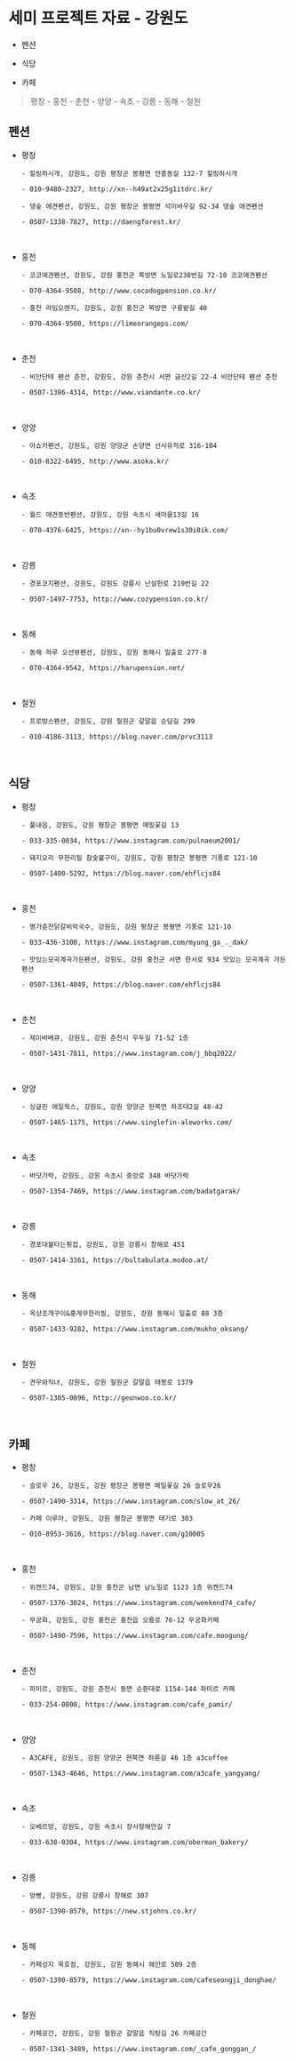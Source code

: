 # 세미 프로젝트 자료 - 강원도

- 펜션

- 식당

- 카페

> 평창 - 홍천 - 춘천 - 양양 - 속초 - 강릉 - 동해 - 철원

## 펜션

- 평창

  ```
  - 힐링하시개, 강원도, 강원 평창군 봉평면 안흥동길 132-7 힐링하시개

  - 010-9480-2327, http://xn--h49at2x25g1itdrc.kr/
  ```

  ```
  - 댕숲 애견펜션, 강원도, 강원 평창군 봉평면 석이바우길 92-34 댕숲 애견펜션

  - 0507-1338-7827, http://daengforest.kr/
  ```

<br />

- 홍천

  ```
  - 코코애견펜션, 강원도, 강원 홍천군 북방면 노일로238번길 72-10 코코애견펜션

  - 070-4364-9508, http://www.cocodogpension.co.kr/
  ```

  ```
  - 홍천 라임오렌지, 강원도, 강원 홍천군 북방면 구룡밭길 40

  - 070-4364-9508, https://limeorangeps.com/
  ```

<br />

- 춘천

  ```
  - 비안단테 펜션 춘천, 강원도, 강원 춘천시 서면 금산2길 22-4 비안단테 펜션 춘천

  - 0507-1386-4314, http://www.viandante.co.kr/
  ```

<br />

- 양양

  ```
  - 아쇼카펜션, 강원도, 강원 양양군 손양면 선사유적로 316-104

  - 010-8322-6495, http://www.asoka.kr/
  ```

<br />

- 속초

  ```
  - 월드 애견동반펜션, 강원도, 강원 속초시 새마을13길 16

  - 070-4376-6425, https://xn--hy1bu0vrew1s30i0ik.com/
  ```

<br />

- 강릉

  ```
  - 경포코지펜션, 강원도, 강원도 강릉시 난설헌로 219번길 22

  - 0507-1497-7753, http://www.cozypension.co.kr/
  ```

<br />

- 동해

  ```
  - 동해 하루 오션뷰펜션, 강원도, 강원 동해시 일출로 277-8

  - 070-4364-9542, https://harupension.net/
  ```

<br />

- 철원

  ```
  - 프로방스펜션, 강원도, 강원 철원군 갈말읍 순담길 299

  - 010-4186-3113, https://blog.naver.com/prvc3113
  ```

<br />

## 식당

- 평창

  ```
  - 풀내음, 강원도, 강원 평창군 봉평면 메밀꽃길 13

  - 033-335-0034, https://www.instagram.com/pulnaeum2001/
  ```

  ```
  - 돼지오리 무한리필 참숯불구이, 강원도, 강원 평창군 봉평면 기풍로 121-10

  - 0507-1400-5292, https://blog.naver.com/ehflcjs84
  ```

<br />

- 홍천

  ```
  - 명가춘천닭갈비막국수, 강원도, 강원 평창군 봉평면 기풍로 121-10

  - 033-436-3100, https://www.instagram.com/myung_ga_._dak/
  ```

  ```
  - 맛있는모곡계곡가든펜션, 강원도, 강원 홍천군 서면 한서로 934 맛있는 모곡계곡 가든 펜션

  - 0507-1361-4049, https://blog.naver.com/ehflcjs84
  ```

<br />

- 춘천

  ```
  - 제이바베큐, 강원도, 강원 춘천시 우두길 71-52 1층

  - 0507-1431-7811, https://www.instagram.com/j_bbq2022/
  ```

<br />

- 양양

  ```
  - 싱글핀 에일웍스, 강원도, 강원 양양군 현북면 하조대2길 48-42

  - 0507-1465-1175, https://www.singlefin-aleworks.com/
  ```

<br />

- 속초

  ```
  - 바닷가락, 강원도, 강원 속초시 중앙로 348 바닷가락

  - 0507-1354-7469, https://www.instagram.com/badatgarak/
  ```

<br />

- 강릉

  ```
  - 경포대불타는횟집, 강원도, 강원 강릉시 창해로 451

  - 0507-1414-3361, https://bultabulata.modoo.at/
  ```

<br />

- 동해

  ```
  - 옥상조개구이&홍게무한리필, 강원도, 강원 동해시 일출로 88 3층

  - 0507-1433-9282, https://www.instagram.com/mukho_oksang/
  ```

<br />

- 철원

  ```
  - 견우와직녀, 강원도, 강원 철원군 갈말읍 태봉로 1379

  - 0507-1305-0096, http://geunwoo.co.kr/
  ```

<br />

## 카페

- 평창

  ```
  - 슬로우 26, 강원도, 강원 평창군 봉평면 메밀꽃길 26 슬로우26

  - 0507-1490-3314, https://www.instagram.com/slow_at_26/
  ```

  ```
  - 카페 이루아, 강원도, 강원 평창군 봉평면 태기로 303

  - 010-8953-3616, https://blog.naver.com/g10005
  ```

<br />

- 홍천

  ```
  - 위켄드74, 강원도, 강원 홍천군 남면 남노일로 1123 1층 위켄드74

  - 0507-1376-3024, https://www.instagram.com/weekend74_cafe/
  ```

  ```
  - 무궁화, 강원도, 강원 홍천군 홍천읍 오룡로 76-12 무궁화카페

  - 0507-1490-7596, https://www.instagram.com/cafe.moogung/
  ```

<br />

- 춘천

  ```
  - 파미르, 강원도, 강원 춘천시 동면 순환대로 1154-144 파미르 카페

  - 033-254-0800, https://www.instagram.com/cafe_pamir/
  ```

<br />

- 양양

  ```
  - A3CAFE, 강원도, 강원 양양군 현북면 하륜길 46 1층 a3coffee

  - 0507-1343-4646, https://www.instagram.com/a3cafe_yangyang/
  ```

<br />

- 속초

  ```
  - 오베르망, 강원도, 강원 속초시 장사항해안길 7

  - 033-638-0304, https://www.instagram.com/oberman_bakery/
  ```

<br />

- 강릉

  ```
  - 앙빵, 강원도, 강원 강릉시 창해로 307

  - 0507-1390-8579, https://new.stjohns.co.kr/
  ```

<br />

- 동해

  ```
  - 카페성지 묵호점, 강원도, 강원 동해시 해안로 509 2층

  - 0507-1390-8579, https://www.instagram.com/cafeseongji_donghae/
  ```

<br />

- 철원

  ```
  - 카페공간, 강원도, 강원 철원군 갈말읍 직탕길 26 카페공간

  - 0507-1341-3489, https://www.instagram.com/_cafe_gonggan_/
  ```
